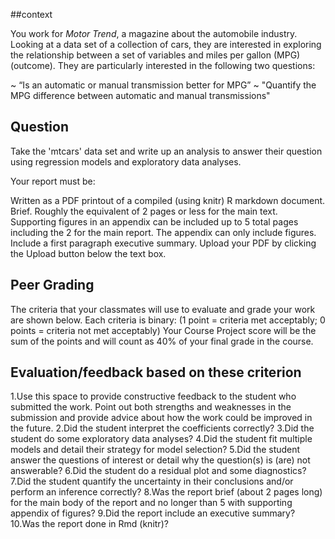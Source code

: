 ##context 

You work for *Motor Trend*, a magazine about the automobile industry. Looking at a data set of a collection of cars, they are interested in exploring the relationship between a set of variables and miles per gallon (MPG) (outcome). They are particularly interested in the following two questions:

~ “Is an automatic or manual transmission better for MPG”
~ "Quantify the MPG difference between automatic and manual transmissions"

## Question

Take the 'mtcars' data set and write up an analysis to answer their question using regression models and exploratory data analyses.

Your report must be:

Written as a PDF printout of a compiled (using knitr) R markdown document.
Brief. Roughly the equivalent of 2 pages or less for the main text. Supporting figures in an appendix can be included up to 5 total pages including the 2 for the main report. The appendix can only include figures.
Include a first paragraph executive summary.
Upload your PDF by clicking the Upload button below the text box.

## Peer Grading

The criteria that your classmates will use to evaluate and grade your work are shown below. 
Each criteria is binary: (1 point = criteria met acceptably; 0 points = criteria not met acceptably)
Your Course Project score will be the sum of the points and will count as 40% of your final grade in the course. 

## Evaluation/feedback based on these criterion
1.Use this space to provide constructive feedback to the student who submitted the work. Point out both strengths and weaknesses in the submission and provide advice about how the work could be improved in the future. 
2.Did the student interpret the coefficients correctly?
3.Did the student do some exploratory data analyses?
4.Did the student fit multiple models and detail their strategy for model selection?
5.Did the student answer the questions of interest or detail why the question(s) is (are) not answerable?
6.Did the student do a residual plot and some diagnostics?
7.Did the student quantify the uncertainty in their conclusions and/or perform an inference correctly?
8.Was the report brief (about 2 pages long) for the main body of the report and no longer than 5 with supporting appendix of figures?
9.Did the report include an executive summary?
10.Was the report done in Rmd (knitr)?
